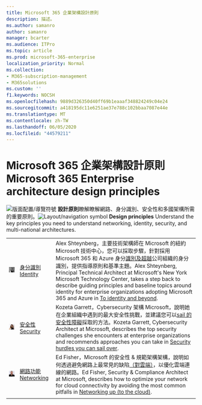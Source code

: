 ```yaml
---
title: Microsoft 365 企業架構設計原則
description: 描述。
ms.author: samanro
author: samanro
manager: bcarter
ms.audience: ITPro
ms.topic: article
ms.prod: microsoft-365-enterprise
localization_priority: Normal
ms.collection:
- M365-subscription-management
- M365solutions
ms.custom: ''
f1.keywords: NOCSH
ms.openlocfilehash: 9889d326350d40ff69b1eaaaf348824249c04e24
ms.sourcegitcommit: a418195dc11e6251ae37e788c102bbaa7087e44e
ms.translationtype: MT
ms.contentlocale: zh-TW
ms.lasthandoff: 06/05/2020
ms.locfileid: "44579211"
---
```

# <a name="microsoft-365-enterprise-architecture-design-principles"></a><span data-ttu-id="d7729-103">Microsoft 365 企業架構設計原則</span><span class="sxs-lookup"><span data-stu-id="d7729-103">Microsoft 365 Enterprise architecture design principles</span></span>

<span data-ttu-id="d7729-104">![版面配置/導覽符號 ](https://docs.microsoft.com/office/media/icons/layout-navigation-blue.png) **設計原則**瞭解瞭解網路、身分識別、安全性和多國架構所需的重要原則。</span><span class="sxs-lookup"><span data-stu-id="d7729-104">![Layout/navigation symbol](https://docs.microsoft.com/office/media/icons/layout-navigation-blue.png) **Design principles**  Understand the key principles you need to understand networking, identity, security, and multi-national architectures.</span></span>


|  |  | |
|---------|---------|---------|
|![Alex Shteynberg 相片](../media/solutions-architecture-center/identity-and-beyond-alex-shteynberg.jpg)   |    [<span data-ttu-id="d7729-106">身分識別</span><span class="sxs-lookup"><span data-stu-id="d7729-106">Identity</span></span>](identity-design-principles.md)     | <span data-ttu-id="d7729-107">Alex Shteynberg，主要技術架構師在 Microsoft 的紐約 Microsoft 技術中心，您可以採取步驟，針對採用 Microsoft 365 和 Azure 身分[識別及超越](identity-design-principles.md)公司組織的身分識別，提供指導原則和基準主題。</span><span class="sxs-lookup"><span data-stu-id="d7729-107">Alex Shteynberg, Principal Technical Architect at Microsoft's New York Microsoft Technology Center, takes a step back to describe guiding principles and baseline topics around identity for enterprise organizations adopting Microsoft 365 and Azure in [To identity and beyond](identity-design-principles.md).</span></span> |
| ![Kozetta Garrett 相片](../media/solutions-architecture-center/kozeta-garrett-security.jpg)   |     [<span data-ttu-id="d7729-109">安全性</span><span class="sxs-lookup"><span data-stu-id="d7729-109">Security</span></span>](security-design-principles.md)    |  <span data-ttu-id="d7729-110">Kozeta Garrett，Cybersecurity 架構 Microsoft，說明她在企業組織中遇到的最大安全性挑戰，並建議您可以[sail 的安全性障礙](security-design-principles.md)採取的方法。</span><span class="sxs-lookup"><span data-stu-id="d7729-110">Kozeta Garrett, Cybersecurity Architect at Microsoft, describes the top security challenges she encounters at enterprise organizations and recommends approaches you can take in [Security hurdles you can sail over](security-design-principles.md).</span></span>  |
| ![Ed Fisher 相片](../media/solutions-architecture-center/ed-fisher-networking.jpg)    |       [<span data-ttu-id="d7729-112">網路功能</span><span class="sxs-lookup"><span data-stu-id="d7729-112">Networking</span></span>](networking-design-principles.md)  |   <span data-ttu-id="d7729-113">Ed Fisher，Microsoft 的安全性 & 規範架構架構，說明如何透過避免網路上最常見的缺陷[（對雲端）](networking-design-principles.md)，以優化雲端連線的網路。</span><span class="sxs-lookup"><span data-stu-id="d7729-113">Ed Fisher, Security & Compliance Architect at Microsoft, describes how to optimize your network for cloud connectivity by avoiding the most common pitfalls in [Networking up (to the cloud)](networking-design-principles.md).</span></span>       |
|    |         |         |
